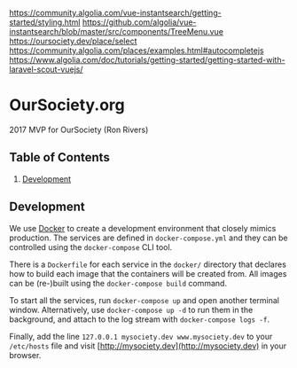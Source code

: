https://community.algolia.com/vue-instantsearch/getting-started/styling.html
https://github.com/algolia/vue-instantsearch/blob/master/src/components/TreeMenu.vue
https://oursociety.dev/place/select
https://community.algolia.com/places/examples.html#autocompletejs
https://www.algolia.com/doc/tutorials/getting-started/getting-started-with-laravel-scout-vuejs/

# OurSociety.org

2017 MVP for OurSociety (Ron Rivers)

## Table of Contents

1. [Development](#development)

## Development

We use [Docker](https://docs.docker.com/engine/installation/) to create a development environment that closely mimics production. The services are defined in `docker-compose.yml` and they can be controlled using the `docker-compose` CLI tool.

There is a `Dockerfile` for each service in the `docker/` directory that declares how to build each image that the containers will be created from. All images can be (re-)built using the `docker-compose build` command.

To start all the services, run `docker-compose up` and open another terminal window. Alternatively, use `docker-compose up -d` to run them in the background, and attach to the log stream with `docker-compose logs -f`.

Finally, add the line `127.0.0.1 mysociety.dev www.mysociety.dev` to your `/etc/hosts` file and visit [http://mysociety.dev](http://mysociety.dev) in your browser.
